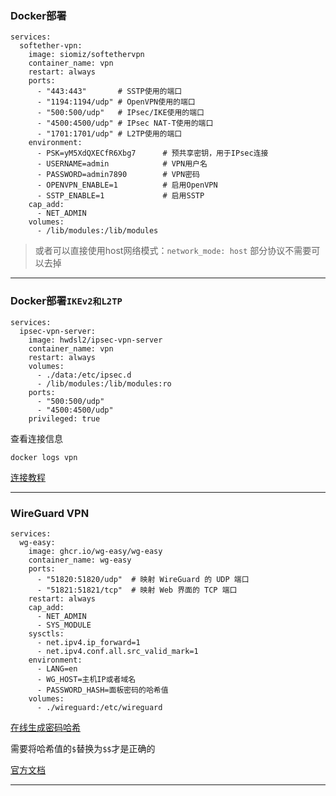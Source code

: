 ### Docker部署
```
services:
  softether-vpn:
    image: siomiz/softethervpn
    container_name: vpn
    restart: always
    ports:
      - "443:443"       # SSTP使用的端口
      - "1194:1194/udp" # OpenVPN使用的端口
      - "500:500/udp"   # IPsec/IKE使用的端口
      - "4500:4500/udp" # IPsec NAT-T使用的端口
      - "1701:1701/udp" # L2TP使用的端口
    environment:
      - PSK=yM5XdQXECfR6Xbg7      # 预共享密钥，用于IPsec连接
      - USERNAME=admin            # VPN用户名
      - PASSWORD=admin7890        # VPN密码
      - OPENVPN_ENABLE=1          # 启用OpenVPN
      - SSTP_ENABLE=1             # 启用SSTP
    cap_add:
      - NET_ADMIN
    volumes:
      - /lib/modules:/lib/modules
```

> 或者可以直接使用host网络模式：`network_mode: host`
> 部分协议不需要可以去掉

---
### Docker部署`IKEv2和L2TP`
```
services:
  ipsec-vpn-server:
    image: hwdsl2/ipsec-vpn-server
    container_name: vpn
    restart: always
    volumes:
      - ./data:/etc/ipsec.d
      - /lib/modules:/lib/modules:ro
    ports:
      - "500:500/udp"
      - "4500:4500/udp"
    privileged: true
```
查看连接信息
```
docker logs vpn
```

[连接教程](https://github.com/hwdsl2/setup-ipsec-vpn/blob/master/docs/ikev2-howto-zh.md#android)

---

### WireGuard VPN



```
services:
  wg-easy:
    image: ghcr.io/wg-easy/wg-easy
    container_name: wg-easy
    ports:
      - "51820:51820/udp"  # 映射 WireGuard 的 UDP 端口
      - "51821:51821/tcp"  # 映射 Web 界面的 TCP 端口
    restart: always
    cap_add:
      - NET_ADMIN
      - SYS_MODULE
    sysctls:
      - net.ipv4.ip_forward=1
      - net.ipv4.conf.all.src_valid_mark=1
    environment:
      - LANG=en
      - WG_HOST=主机IP或者域名
      - PASSWORD_HASH=面板密码的哈希值
    volumes:
      - ./wireguard:/etc/wireguard
```

[在线生成密码哈希](https://uutool.cn/php-password/)

需要将哈希值的`$`替换为`$$`才是正确的


[官方文档](https://github.com/wg-easy/wg-easy)



---


